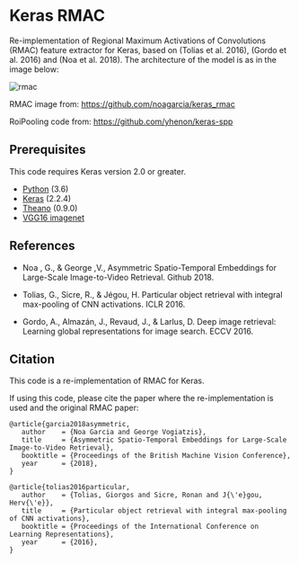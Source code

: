 # Keras RMAC

Re-implementation of Regional Maximum Activations of Convolutions (RMAC) feature extractor for Keras, based on (Tolias et al. 2016), (Gordo et al. 2016) and (Noa et al. 2018). The architecture of the model is as in the image below:

![rmac](https://github.com/noagarcia/keras_rmac/blob/master/data/model.png?raw=true)

RMAC image from: https://github.com/noagarcia/keras_rmac

RoiPooling code from: https://github.com/yhenon/keras-spp

## Prerequisites 
This code requires Keras version 2.0 or greater.
- [Python][1] (3.6)
- [Keras][2] (2.2.4)
- [Theano][3] (0.9.0)
- [VGG16 imagenet][4]

## References

- Noa , G., & George ,V., Asymmetric Spatio-Temporal Embeddings for Large-Scale Image-to-Video Retrieval. Github 2018. 

- Tolias, G., Sicre, R., & Jégou, H. Particular object retrieval with integral max-pooling of CNN activations. ICLR 2016.

- Gordo, A., Almazán, J., Revaud, J., & Larlus, D. Deep image retrieval: Learning global representations for image search. ECCV 2016. 


## Citation

This code is a re-implementation of RMAC for Keras. 

If using this code, please cite the paper where the re-implementation is used and the original RMAC paper:

```
@article{garcia2018asymmetric,
   author    = {Noa Garcia and George Vogiatzis},
   title     = {Asymmetric Spatio-Temporal Embeddings for Large-Scale Image-to-Video Retrieval},
   booktitle = {Proceedings of the British Machine Vision Conference},
   year      = {2018},
}
``` 
```
@article{tolias2016particular,
   author    = {Tolias, Giorgos and Sicre, Ronan and J{\'e}gou, Herv{\'e}},
   title     = {Particular object retrieval with integral max-pooling of CNN activations},
   booktitle = {Proceedings of the International Conference on Learning Representations},
   year      = {2016},
}
``` 

[1]: https://www.python.org/download/releases/3.6/
[2]: https://keras.io/
[3]: http://deeplearning.net/software/theano_versions/0.9.X/
[4]: https://keras.io/applications/
